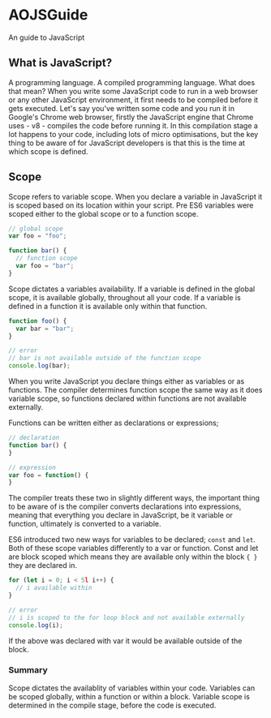 # AOJSGuide
An guide to JavaScript

## What is JavaScript?

A programming language. A compiled programming language. What does that mean? When you write some JavaScript code to run in a web browser or any other JavaScript environment, it first needs to be compiled before it gets executed. Let's say you've written some code and you run it in Google's Chrome web browser, firstly the JavaScript engine that Chrome uses - v8 - compiles the code before running it. In this compilation stage a lot happens to your code, including lots of micro optimisations, but the key thing to be aware of for JavaScript developers is that this is the time at which scope is defined.

## Scope
Scope refers to variable scope. When you declare a variable in JavaScript it is scoped based on its location within your script. Pre ES6 variables were scoped either to the global scope or to a function scope. 

```javascript
// global scope
var foo = "foo";

function bar() {
  // function scope
  var foo = "bar";
}
```

Scope dictates a variables availability. If a variable is defined in the global scope, it is available globally, throughout all your code. If a variable is defined in a function it is available only within that function.

```javascript
function foo() {
  var bar = "bar";
}

// error 
// bar is not available outside of the function scope
console.log(bar);
```

When you write JavaScript you declare things either as variables or as functions. The compiler determines function scope the same way as it does variable scope, so functions declared within functions are not available externally.

Functions can be written either as declarations or expressions;

```javascript
// declaration
function bar() {
}

// expression
var foo = function() {
}

```

The compiler treats these two in slightly different ways, the important thing to be aware of is the compiler converts declarations into expressions, meaning that everything you declare in JavaScript, be it variable or function, ultimately is converted to a variable.

ES6 introduced two new ways for variables to be declared; <code>const</code> and <code>let</code>. Both of these scope variables differently to a var or function. Const and let are block scoped which means they are available only within the block <code>{ }</code> they are declared in.

```javascript
for (let i = 0; i < 5l i++) {
  // i available within
}

// error
// i is scoped to the for loop block and not available externally
console.log(i);
```
If the above was declared with var it would be available outside of the block.

### Summary
Scope dictates the availablity of variables within your code. Variables can be scoped globally, within a function or within a block. Variable scope is determined in the compile stage, before the code is executed.


